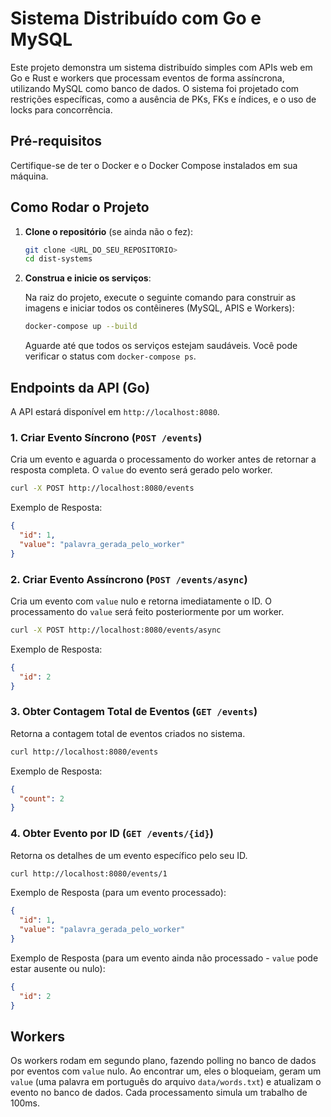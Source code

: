 # Sistema Distribuído com Go e MySQL

Este projeto demonstra um sistema distribuído simples com APIs web em Go e Rust e workers que processam eventos de forma assíncrona, utilizando MySQL como banco de dados. O sistema foi projetado com restrições específicas, como a ausência de PKs, FKs e índices, e o uso de locks para concorrência.

## Pré-requisitos

Certifique-se de ter o Docker e o Docker Compose instalados em sua máquina.

## Como Rodar o Projeto

1.  **Clone o repositório** (se ainda não o fez):

    ```bash
    git clone <URL_DO_SEU_REPOSITORIO>
    cd dist-systems
    ```

2.  **Construa e inicie os serviços**:

    Na raiz do projeto, execute o seguinte comando para construir as imagens e iniciar todos os contêineres (MySQL, APIS e Workers):

    ```bash
    docker-compose up --build
    ```

    Aguarde até que todos os serviços estejam saudáveis. Você pode verificar o status com `docker-compose ps`.

## Endpoints da API (Go)

A API estará disponível em `http://localhost:8080`.

### 1. Criar Evento Síncrono (`POST /events`)

Cria um evento e aguarda o processamento do worker antes de retornar a resposta completa. O `value` do evento será gerado pelo worker.

```bash
curl -X POST http://localhost:8080/events
```

Exemplo de Resposta:

```json
{
  "id": 1,
  "value": "palavra_gerada_pelo_worker"
}
```

### 2. Criar Evento Assíncrono (`POST /events/async`)

Cria um evento com `value` nulo e retorna imediatamente o ID. O processamento do `value` será feito posteriormente por um worker.

```bash
curl -X POST http://localhost:8080/events/async
```

Exemplo de Resposta:

```json
{
  "id": 2
}
```

### 3. Obter Contagem Total de Eventos (`GET /events`)

Retorna a contagem total de eventos criados no sistema.

```bash
curl http://localhost:8080/events
```

Exemplo de Resposta:

```json
{
  "count": 2
}
```

### 4. Obter Evento por ID (`GET /events/{id}`)

Retorna os detalhes de um evento específico pelo seu ID.

```bash
curl http://localhost:8080/events/1
```

Exemplo de Resposta (para um evento processado):

```json
{
  "id": 1,
  "value": "palavra_gerada_pelo_worker"
}
```

Exemplo de Resposta (para um evento ainda não processado - `value` pode estar ausente ou nulo):

```json
{
  "id": 2
}
```

## Workers

Os workers rodam em segundo plano, fazendo polling no banco de dados por eventos com `value` nulo. Ao encontrar um, eles o bloqueiam, geram um `value` (uma palavra em português do arquivo `data/words.txt`) e atualizam o evento no banco de dados. Cada processamento simula um trabalho de 100ms.
